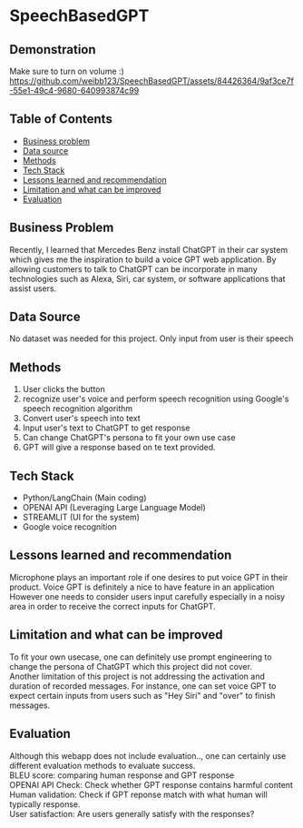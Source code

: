 # SpeechBasedGPT

## Demonstration
Make sure to turn on volume :)
https://github.com/weibb123/SpeechBasedGPT/assets/84426364/9af3ce7f-55e1-49c4-9680-640993874c99

## Table of Contents

  - [Business problem](#business-problem)
  - [Data source](#data-source)
  - [Methods](#methods)
  - [Tech Stack](#tech-stack)
  - [Lessons learned and recommendation](#lessons-learned-and-recommendation)
  - [Limitation and what can be improved](#limitation-and-what-can-be-improved)
  - [Evaluation](#Evaluation)

## Business Problem

Recently, I learned that Mercedes Benz install ChatGPT in their car system which gives me the inspiration to build a voice GPT web application. By allowing customers to talk to ChatGPT can be incorporate in many technologies such as Alexa, Siri, car system, or software applications that assist users.

## Data Source
No dataset was needed for this project. Only input from user is their speech

## Methods

  1. User clicks the button
  2. recognize user's voice and perform speech recognition using Google's speech recognition algorithm
  3. Convert user's speech into text
  4. Input user's text to ChatGPT to get response
  5. Can change ChatGPT's persona to fit your own use case
  6. GPT will give a response based on te text provided.

## Tech Stack

- Python/LangChain (Main coding)
- OPENAI API (Leveraging Large Language Model)
- STREAMLIT (UI for the system)
- Google voice recognition

## Lessons learned and recommendation
Microphone plays an important role if one desires to put voice GPT in their product. Voice GPT is definitely a nice to have feature in an application\
However one needs to consider users input carefully especially in a noisy area in order to receive the correct inputs for ChatGPT.


## Limitation and what can be improved
To fit your own usecase, one can definitely use prompt engineering to change the persona of ChatGPT which this project did not cover.\
Another limitation of this project is not addressing the activation and  duration of recorded messages. For instance, one can set voice GPT to expect certain inputs from users such as "Hey Siri" and "over" to finish messages.



## Evaluation

Although this webapp does not include evaluation.., one can certainly use different evaluation methods to evaluate success.\
BLEU score: comparing human response and GPT response\
OPENAI API Check: Check whether GPT response contains harmful content\
Human validation: Check if GPT reponse match with what human will typically response.\
User satisfaction: Are users generally satisfy with the responses?
